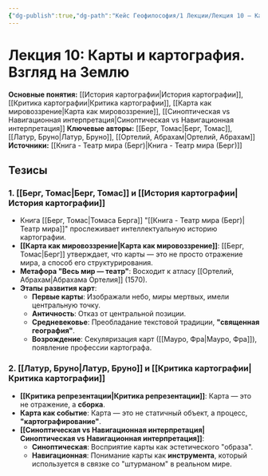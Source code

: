 ```yaml
---
{"dg-publish":true,"dg-path":"Кейс Геофилософия/1 Лекции/Лекция 10 – Карты и картография","permalink":"/kejs-geofilosofiya/1-lekczii/lekcziya-10-karty-i-kartografiya/"}
---
```


# Лекция 10: Карты и картография. Взгляд на Землю

**Основные понятия:** [[История картографии\|История картографии]], [[Критика картографии\|Критика картографии]], [[Карта как мировоззрение\|Карта как мировоззрение]], [[Синоптическая vs Навигационная интерпретация\|Синоптическая vs Навигационная интерпретация]]
**Ключевые авторы:** [[Берг, Томас\|Берг, Томас]], [[Латур, Бруно\|Латур, Бруно]], [[Ортелий, Абрахам\|Ортелий, Абрахам]]
**Источники:** [[Книга - Театр мира (Берг)\|Книга - Театр мира (Берг)]]

## Тезисы

### 1. [[Берг, Томас\|Берг, Томас]] и [[История картографии\|История картографии]]
- Книга [[Берг, Томас\|Томаса Берга]] "[[Книга - Театр мира (Берг)\|Театр мира]]" прослеживает интеллектуальную историю картографии.
- **[[Карта как мировоззрение\|Карта как мировоззрение]]**: [[Берг, Томас\|Берг]] утверждает, что карты — это не просто отражение мира, а способ его структурирования.
- **Метафора "Весь мир — театр"**: Восходит к атласу [[Ортелий, Абрахам\|Абрахама Ортелия]] (1570).
- **Этапы развития карт**:
    - **Первые карты**: Изображали небо, миры мертвых, имели центральную точку.
    - **Античность**: Отказ от центральной позиции.
    - **Средневековье**: Преобладание текстовой традиции, **"священная география"**.
    - **Возрождение**: Секуляризация карт ([[Мауро, Фра\|Мауро, Фра]]), появление профессии картографа.

### 2. [[Латур, Бруно\|Латур, Бруно]] и [[Критика картографии\|Критика картографии]]
- **[[Критика репрезентации\|Критика репрезентации]]**: Карта — это не отражение, а **сборка**.
- **Карта как событие**: Карта — это не статичный объект, а процесс, **"картографирование"**.
- **[[Синоптическая vs Навигационная интерпретация\|Синоптическая vs Навигационная интерпретация]]**:
    - **Синоптическая**: Восприятие карты как эстетического "образа".
    - **Навигационная**: Понимание карты как **инструмента**, который используется в связке со "штурманом" в реальном мире.
